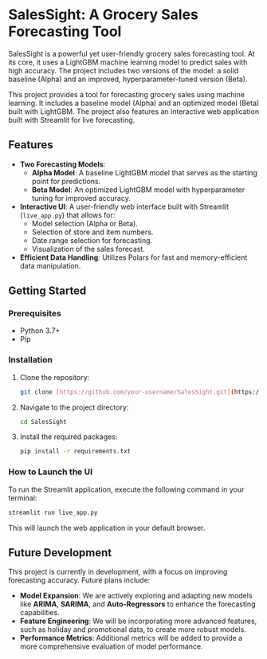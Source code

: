 # SalesSight: A Grocery Sales Forecasting Tool

SalesSight is a powerful yet user-friendly grocery sales forecasting tool. At its core, it uses a LightGBM machine learning model to predict sales with high accuracy. The project includes two versions of the model: a solid baseline (Alpha) and an improved, hyperparameter-tuned version (Beta).

This project provides a tool for forecasting grocery sales using machine learning. It includes a baseline model (Alpha) and an optimized model (Beta) built with LightGBM. The project also features an interactive web application built with Streamlit for live forecasting.

## Features

* **Two Forecasting Models**:
    * **Alpha Model**: A baseline LightGBM model that serves as the starting point for predictions.
    * **Beta Model**: An optimized LightGBM model with hyperparameter tuning for improved accuracy.
* **Interactive UI**: A user-friendly web interface built with Streamlit (`live_app.py`) that allows for:
    * Model selection (Alpha or Beta).
    * Selection of store and item numbers.
    * Date range selection for forecasting.
    * Visualization of the sales forecast.
* **Efficient Data Handling**: Utilizes Polars for fast and memory-efficient data manipulation.

## Getting Started

### Prerequisites

* Python 3.7+
* Pip

### Installation

1.  Clone the repository:
    ```bash
    git clone [https://github.com/your-username/SalesSight.git](https://github.com/your-username/SalesSight.git)
    ```
2.  Navigate to the project directory:
    ```bash
    cd SalesSight
    ```
3.  Install the required packages:
    ```bash
    pip install -r requirements.txt
    ```

### How to Launch the UI

To run the Streamlit application, execute the following command in your terminal:

```bash
streamlit run live_app.py
```

This will launch the web application in your default browser.

## Future Development

This project is currently in development, with a focus on improving forecasting accuracy. Future plans include:

* **Model Expansion**: We are actively exploring and adapting new models like **ARIMA**, **SARIMA**, and **Auto-Regressors** to enhance the forecasting capabilities.
* **Feature Engineering**: We will be incorporating more advanced features, such as holiday and promotional data, to create more robust models.
* **Performance Metrics**: Additional metrics will be added to provide a more comprehensive evaluation of model performance.
